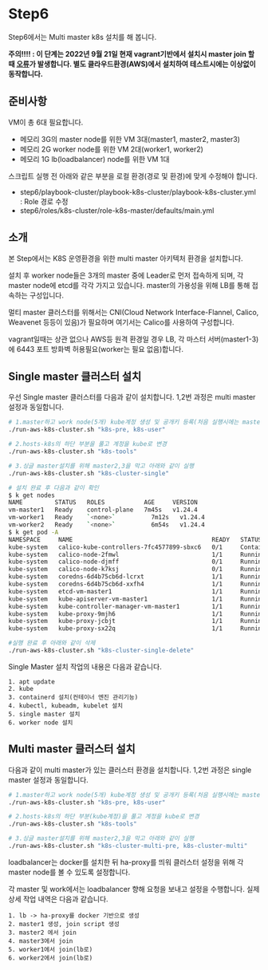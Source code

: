 # Step6

Step6에서는 Multi master k8s 설치를 해 봅니다.

**주의!!!! : 이 단계는 2022년 9월 21일 현재 vagrant기반에서 설치시 master join 할때 [오류](vagrant_error.md)가 발생합니다. 별도 클라우드환경(AWS)에서 설치하여 테스트시에는 이상없이 동작합니다.**

## 준비사항

VM이 총 6대 필요합니다.

- 메모리 3G의 master node를 위한 VM 3대(master1, master2, master3)
- 메모리 2G worker node를 위한 VM 2대(worker1, worker2)
- 메모리 1G lb(loadbalancer) node를 위한 VM 1대

스크립트 실행 전 아래와 같은 부분을 로컬 환경(경로 및 환경)에 맞게 수정해야 합니다.

- step6/playbook-cluster/playbook-k8s-cluster/playbook-k8s-cluster.yml : Role 경로 수정
- step6/roles/k8s-cluster/role-k8s-master/defaults/main.yml

## 소개

본 Step에서는 K8S 운영환경을 위한 multi master 아키텍처 환경을 설치합니다.

설치 후 worker node들은 3개의 master 중에 Leader로 먼저 접속하게 되며, 각 master node에 etcd를 각각 가지고 있습니다. master의 가용성을 위해 LB를 통해 접속하는 구성입니다.

멀티 master 클러스터를 위해서는 CNI(Cloud Network Interface-Flannel, Calico, Weavenet 등등이 있음)가 필요하며 여기서는 Calico를 사용하여 구성합니다.

vagrant일때는 상관 없으나 AWS등 원격 환경일 경우 LB, 각 마스터 서버(master1-3) 에 6443 포트 방화벽 허용필요(worker는 필요 없음)합니다.

## Single master 클러스터 설치

우선 Single master 클러스터를 다음과 같이 설치합니다. 1,2번 과정은 multi master 설정과 동일합니다.

```bash
# 1.master하고 work node(5개) kube계정 생성 및 공개키 등록(처음 실행시에는 masters,workers 그룹을 막고 실행해야 함)
./run-aws-k8s-cluster.sh "k8s-pre, k8s-user"

# 2.hosts-k8s의 하단 부분을 풀고 계정을 kube로 변경
./run-aws-k8s-cluster.sh "k8s-tools"

# 3.싱글 master설치를 위해 master2,3을 막고 아래와 같이 실행
./run-aws-k8s-cluster.sh "k8s-cluster-single"

# 설치 완료 후 다음과 같이 확인
$ k get nodes
NAME         STATUS   ROLES           AGE     VERSION
vm-master1   Ready    control-plane   7m45s   v1.24.4
vm-worker1   Ready    `<none>`          7m12s   v1.24.4
vm-worker2   Ready    `<none>`          6m54s   v1.24.4
$ k get pod -A
NAMESPACE     NAME                                       READY   STATUS              RESTARTS      AGE
kube-system   calico-kube-controllers-7fc4577899-sbxc6   0/1     ContainerCreating   0             7m49s
kube-system   calico-node-2fmwl                          1/1     Running             0             7m49s
kube-system   calico-node-djmff                          0/1     Running             5 (46s ago)   7m33s
kube-system   calico-node-k7ksj                          0/1     Running             5 (23s ago)   7m15s
kube-system   coredns-6d4b75cb6d-lcrxt                   1/1     Running             0             7m49s
kube-system   coredns-6d4b75cb6d-xxfh4                   1/1     Running             0             7m49s
kube-system   etcd-vm-master1                            1/1     Running             0             8m2s
kube-system   kube-apiserver-vm-master1                  1/1     Running             0             8m2s
kube-system   kube-controller-manager-vm-master1         1/1     Running             0             8m2s
kube-system   kube-proxy-9mjh6                           1/1     Running             0             7m15s
kube-system   kube-proxy-jcbjt                           1/1     Running             0             7m49s
kube-system   kube-proxy-sx22q                           1/1     Running             0             7m33s

#실행 완료 후 아래와 같이 삭제
./run-aws-k8s-cluster.sh "k8s-cluster-single-delete"
```

Single Master 설치 작업의 내용은 다음과 같습니다.

```
1. apt update
2. kube 
3. containerd 설치(컨테이너 엔진 관리기능)
4. kubectl, kubeadm, kubelet 설치
5. single master 설치
6. worker node 설치

```

## Multi master 클러스터 설치

다음과 같이 multi master가 있는 클러스터 환경을 설치합니다. 1,2번 과정은 single master 설정과 동일합니다.

```bash
# 1.master하고 work node(5개) kube계정 생성 및 공개키 등록(처음 실행시에는 masters,workers 그룹을 막고 실행해야 함)
./run-aws-k8s-cluster.sh "k8s-pre, k8s-user"

# 2.hosts-k8s의 하단 부분(kube계정)을 풀고 계정을 kube로 변경
./run-aws-k8s-cluster.sh "k8s-tools"

# 3.싱글 master설치를 위해 master2,3을 막고 아래와 같이 실행
./run-aws-k8s-cluster.sh "k8s-cluster-multi-pre, k8s-cluster-multi"

```

loadbalancer는 docker를 설치한 뒤 ha-proxy를 띄워 클러스터 설정을 위해 각 master node를 볼 수 있도록 설정합니다.

각 master 및 work에서는 loadbalancer 향해 요청을 보내고 설정을 수행합니다. 실제 상세 작업 내역은 다음과 같습니다.

```
1. lb -> ha-proxy를 docker 기반으로 생성
2. master1 생성, join script 생성
3. master2 에서 join
4. master3에서 join
5. worker1에서 join(lb로)
6. worker2에서 join(lb로)

```
